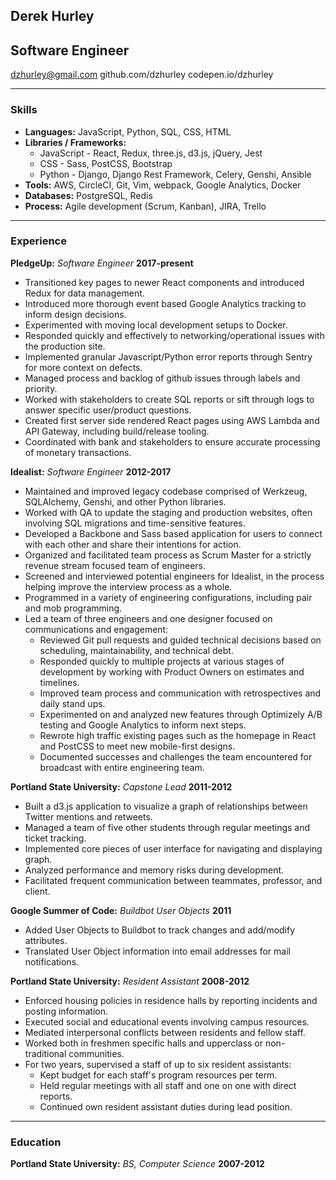 ## Derek Hurley
## Software Engineer

dzhurley@gmail.com
github.com/dzhurley
codepen.io/dzhurley

---

### Skills

* **Languages:** JavaScript, Python, SQL, CSS, HTML
* **Libraries / Frameworks:**
    * JavaScript - React, Redux, three.js, d3.js, jQuery, Jest
    * CSS - Sass, PostCSS, Bootstrap
    * Python - Django, Django Rest Framework, Celery, Genshi, Ansible
* **Tools:** AWS, CircleCI, Git, Vim, webpack, Google Analytics, Docker
* **Databases:** PostgreSQL, Redis
* **Process:** Agile development (Scrum, Kanban), JIRA, Trello

---

### Experience

**PledgeUp:** *Software Engineer*  __2017-present__

* Transitioned key pages to newer React components and introduced Redux for data management.
* Introduced more thorough event based Google Analytics tracking to inform design decisions.
* Experimented with moving local development setups to Docker.
* Responded quickly and effectively to networking/operational issues with the production site.
* Implemented granular Javascript/Python error reports through Sentry for more context on defects.
* Managed process and backlog of github issues through labels and priority.
* Worked with stakeholders to create SQL reports or sift through logs to answer specific user/product questions.
* Created first server side rendered React pages using AWS Lambda and API Gateway, including build/release tooling.
* Coordinated with bank and stakeholders to ensure accurate processing of monetary transactions.

**Idealist:** *Software Engineer*  __2012-2017__

* Maintained and improved legacy codebase comprised of Werkzeug, SQLAlchemy, Genshi, and other Python libraries.
* Worked with QA to update the staging and production websites, often involving SQL migrations and time-sensitive features.
* Developed a Backbone and Sass based application for users to connect with each other and share their intentions for action.
* Organized and facilitated team process as Scrum Master for a strictly revenue stream focused team of engineers.
* Screened and interviewed potential engineers for Idealist, in the process helping improve the interview process as a whole.
* Programmed in a variety of engineering configurations, including pair and mob programming.
* Led a team of three engineers and one designer focused on communications and engagement:
    * Reviewed Git pull requests and guided technical decisions based on scheduling, maintainability, and technical debt.
    * Responded quickly to multiple projects at various stages of development by working with Product Owners on estimates and timelines.
    * Improved team process and communication with retrospectives and daily stand ups.
    * Experimented on and analyzed new features through Optimizely A/B testing and Google Analytics to inform next steps.
    * Rewrote high traffic existing pages such as the homepage in React and PostCSS to meet new mobile-first designs.
    * Documented successes and challenges the team encountered for broadcast with entire engineering team.

**Portland State University:** *Capstone Lead*  __2011-2012__

* Built a d3.js application to visualize a graph of relationships between Twitter mentions and retweets.
* Managed a team of five other students through regular meetings and ticket tracking.
* Implemented core pieces of user interface for navigating and displaying graph.
* Analyzed performance and memory risks during development.
* Facilitated frequent communication between teammates, professor, and client.

**Google Summer of Code:** *Buildbot User Objects*  __2011__

* Added User Objects to Buildbot to track changes and add/modify attributes.
* Translated User Object information into email addresses for mail notifications.

**Portland State University:** *Resident Assistant* __2008-2012__

* Enforced housing policies in residence halls by reporting incidents and posting information.
* Executed social and educational events involving campus resources.
* Mediated interpersonal conflicts between residents and fellow staff.
* Worked both in freshmen specific halls and upperclass or non-traditional communities.
* For two years, supervised a staff of up to six resident assistants:
    * Kept budget for each staff's program resources per term.
    * Held regular meetings with all staff and one on one with direct reports.
    * Continued own resident assistant duties during lead position.

---

### Education

**Portland State University:** *BS, Computer Science* __2007-2012__
